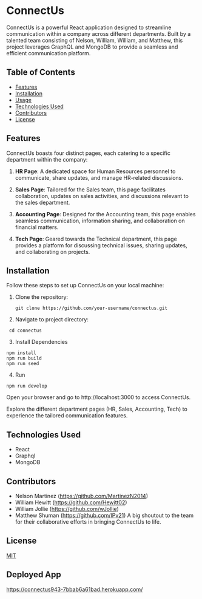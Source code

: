 # ConnectUs

ConnectUs is a powerful React application designed to streamline communication within a company across different departments. Built by a talented team consisting of Nelson, William, William, and Matthew, this project leverages GraphQL and MongoDB to provide a seamless and efficient communication platform.

## Table of Contents

- [Features](#features)
- [Installation](#installation)
- [Usage](#usage)
- [Technologies Used](#technologies-used)
- [Contributors](#contributors)
- [License](#license)
## Features

ConnectUs boasts four distinct pages, each catering to a specific department within the company:

1. **HR Page**: A dedicated space for Human Resources personnel to communicate, share updates, and manage HR-related discussions.

2. **Sales Page**: Tailored for the Sales team, this page facilitates collaboration, updates on sales activities, and discussions relevant to the sales department.

3. **Accounting Page**: Designed for the Accounting team, this page enables seamless communication, information sharing, and collaboration on financial matters.

4. **Tech Page**: Geared towards the Technical department, this page provides a platform for discussing technical issues, sharing updates, and collaborating on projects.
## Installation

Follow these steps to set up ConnectUs on your local machine:

1. Clone the repository:

   ```
   git clone https://github.com/your-username/connectus.git
   ```

2. Navigate to project directory:

  ```
   cd connectus
```
3. Install Dependencies

```
npm install
npm run build
npm run seed
```
4. Run
```
npm run develop
```
Open your browser and go to http://localhost:3000 to access ConnectUs.

Explore the different department pages (HR, Sales, Accounting, Tech) to experience the tailored communication features.

## Technologies Used
- React
- Graphql
- MongoDB

## Contributors
- Nelson Martinez (https://github.com/MartinezN2014)
- William Hewitt (https://github.com/Hewitt02)
- William Jollie (https://github.com/wJollie)
- Matthew Shuman (https://github.com/IPv21)
A big shoutout to the team for their collaborative efforts in bringing ConnectUs to life.
## License

[MIT](https://choosealicense.com/licenses/mit/)


## Deployed App


https://connectus943-7bbab6a61bad.herokuapp.com/

